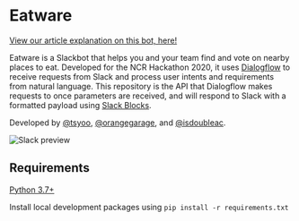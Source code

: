 # Eatware

[View our article explanation on this bot, here!](https://medium.com/@biggestcookie/67288667e6cd)

Eatware is a Slackbot that helps you and your team find and vote on nearby places to eat.
Developed for the NCR Hackathon 2020, it uses [Dialogflow](https://cloud.google.com/dialogflow) to receive requests from Slack and process user intents and requirements from natural language.
This repository is the API that Dialogflow makes requests to once parameters are received, and will respond to Slack with a formatted payload using [Slack Blocks](https://api.slack.com/block-kit).

Developed by [@tsyoo](https://github.com/tsyoohub), [@orangegarage](https://github.com/orangegarage), and [@isdoubleac](https://github.com/isdoubleac).

![Slack preview](https://i.imgur.com/sY8Y77t.png)

## Requirements

[Python 3.7+](https://www.python.org/downloads/)

Install local development packages using `pip install -r requirements.txt`
